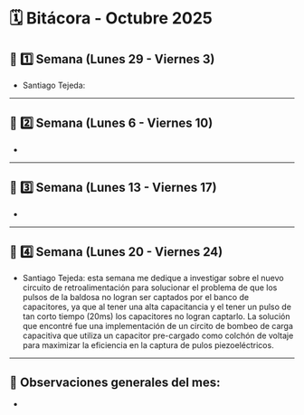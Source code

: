 # 🗓️ Bitácora - Octubre 2025

## 📅 1️⃣ Semana (Lunes 29 - Viernes 3)


-  Santiago Tejeda: 

---

## 📅 2️⃣ Semana (Lunes 6 - Viernes 10)


-  

---

## 📅 3️⃣ Semana (Lunes 13 - Viernes 17)


-  

---

## 📅 4️⃣ Semana (Lunes 20 - Viernes 24)

 
-  Santiago Tejeda: esta semana me dedique a investigar sobre el nuevo circuito de retroalimentación para solucionar el problema de que los pulsos de la baldosa no logran ser captados por el banco de capacitores, ya que al tener una alta capacitancia y el tener un pulso de tan corto tiempo (20ms) los capacitores no logran captarlo. La solución que encontré fue una implementación de un circito de bombeo de carga capacitiva que utiliza un capacitor pre-cargado como colchón de voltaje para maximizar la eficiencia en la captura de pulos piezoeléctricos.

---

🧾 **Observaciones generales del mes:**  
-  
-  
